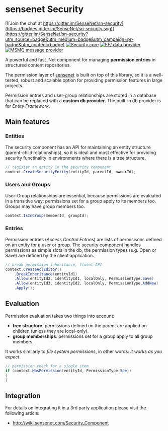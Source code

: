 # sensenet Security

[![Join the chat at https://gitter.im/SenseNet/sn-security](https://badges.gitter.im/SenseNet/sn-security.svg)](https://gitter.im/SenseNet/sn-security?utm_source=badge&utm_medium=badge&utm_campaign=pr-badge&utm_content=badge)
[![Security core](https://img.shields.io/nuget/v/SenseNet.Security.svg)](https://www.nuget.org/packages/SenseNet.Security)
[![EF/ data provider](https://img.shields.io/nuget/v/SenseNet.Security.EF6SecurityStore.svg)](https://www.nuget.org/packages/SenseNet.Security.EF6SecurityStore)
[![MSMQ message provider](https://img.shields.io/nuget/v/SenseNet.Security.Messaging.Msmq.svg)](https://www.nuget.org/packages/SenseNet.Security.Messaging.Msmq)

A powerful and fast .Net component for managing **permission entries** in structured content repositories.

The permission layer of [sensenet](https://github.com/SenseNet/sensenet) is built on top of this library, so it is a well-tested, robust and scalable option for providing permission features in large projects.

Permission entries and user-group relationships are stored in a database that can be replaced with a **custom db provider**. The built-in db provider is for *Entity Framework*.

## Main features
### Entities
The security component has an API for maintaining an entity structure (parent-child relationships), so it is ideal and most effective for providing security functinality in environments where there is a tree structure.
````csharp
// register an entity in the security component
context.CreateSecurityEntity(entityId, parentId, ownerId);
````
### Users and Groups
User-Group relationships are essential, because permissions are evaluated in a transitive way: permissions set for a group apply to its members too. Groups may have group members too.
````csharp
context.IsInGroup(memberId, groupId);
````
### Entries
Permission entries (*Access Control Entries*) are lists of permisisons defined on an entity for a user or group. The security component handles permissions as simple slots in the db, the permission types (e.g. Open or Save) are defined by the client application.
````csharp
// break permission inheritance, fluent API
context.CreateAclEditor()
	.BreakInheritance(entityId1)
	.Allow(entityId2, identityId1, localOnly, PermissionType.Save)
	.Allow(entityId3, identityId2, localOnly, PermissionType.AddNew)
	.Apply();
````
## Evaluation
Permission evaluation takes two things into account:
- **tree structure**: permissions defined on the parent are applied on children (unless they are local-only).
- **group memberships**: permissions set for a group apply to all group members.

It works similarly to *file system permissions*, in other words: *it works as you expect*.

````csharp
// permission check for a single item
if (context.HasPermission(entityId, PermissionType.See)) 
{
}
````

## Integration

For details on integrating it in a 3rd party application please visit the following article:
- http://wiki.sensenet.com/Security_Component

